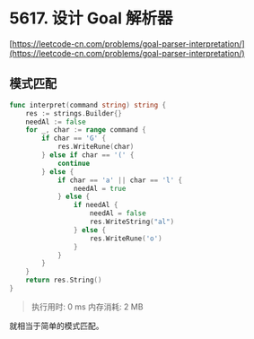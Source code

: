 # 5617. 设计 Goal 解析器
[https://leetcode-cn.com/problems/goal-parser-interpretation/](https://leetcode-cn.com/problems/goal-parser-interpretation/) 
## 模式匹配
```go
func interpret(command string) string {
	res := strings.Builder{}
	needAl := false
	for _, char := range command {
		if char == 'G' {
			res.WriteRune(char)
		} else if char == '(' {
			continue
		} else {
			if char == 'a' || char == 'l' {
				needAl = true
			} else {
				if needAl {
					needAl = false
					res.WriteString("al")
				} else {
					res.WriteRune('o')
				}
			}
		}
	}
	return res.String()
}
```
>执行用时: 0 ms
内存消耗: 2 MB

就相当于简单的模式匹配。

